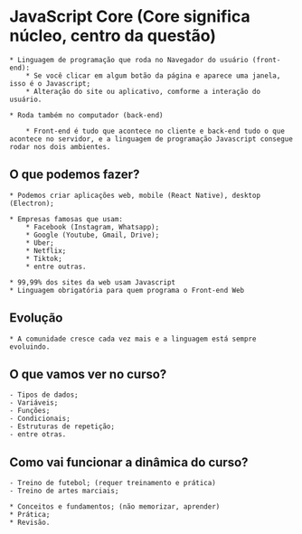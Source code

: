 # JavaScript Core (Core significa núcleo, centro da questão)

    * Linguagem de programação que roda no Navegador do usuário (front-end):
        * Se você clicar em algum botão da página e aparece uma janela, isso é o Javascript;
        * Alteração do site ou aplicativo, comforme a interação do usuário.
    
    * Roda também no computador (back-end)

        * Front-end é tudo que acontece no cliente e back-end tudo o que acontece no servidor, e a linguagem de programação Javascript consegue rodar nos dois ambientes.

## O que podemos fazer?

    * Podemos criar aplicações web, mobile (React Native), desktop (Electron);

    * Empresas famosas que usam:
        * Facebook (Instagram, Whatsapp);
        * Google (Youtube, Gmail, Drive);
        * Uber;
        * Netflix;
        * Tiktok;
        * entre outras.

    * 99,99% dos sites da web usam Javascript
    * Linguagem obrigatória para quem programa o Front-end Web

## Evolução

    * A comunidade cresce cada vez mais e a linguagem está sempre evoluindo.

## O que vamos ver no curso?

    - Tipos de dados;
    - Variáveis;
    - Funções;
    - Condicionais;
    - Estruturas de repetição;
    - entre otras.

## Como vai funcionar a dinâmica do curso?

    - Treino de futebol; (requer treinamento e prática)
    - Treino de artes marciais;

    * Conceitos e fundamentos; (não memorizar, aprender)
    * Prática;
    * Revisão.
